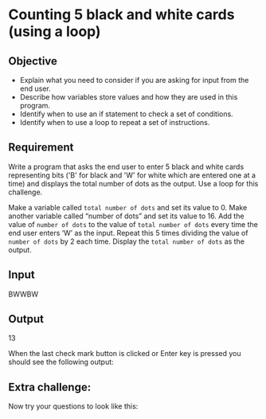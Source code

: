 # Counting 5 black and white cards (using a loop)

## Objective

- Explain what you need to consider if you are asking for input from the end user.
- Describe how variables store values and how they are used in this program.
- Identify when to use an if statement to check a set of conditions.
- Identify when to use a loop to repeat a set of instructions.

## Requirement

Write a program that asks the end user to enter 5 black and white cards representing bits ('B' for black and 'W' for white which are entered one at a time) and displays the total number of dots as the output.
Use a loop for this challenge.

Make a variable called `total number of dots` and set its value to 0.
Make another variable called “number of dots” and set its value to 16.
Add the value of `number of dots` to the value of `total number of dots` every time the end user enters ‘W’ as the input.
Repeat this 5 times dividing the value of `number of dots` by 2 each time.
Display the `total number of dots` as the output.

## Input

BWWBW

## Output

13

When the last check mark button is clicked or Enter key is pressed you should see the following output:

## Extra challenge: 

Now try your questions to look like this:
